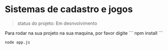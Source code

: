 <h1> Sistemas de cadastro e jogos </h1>

>status do projeto: Em desnvolvimento

Para rodar na sua projeto na sua maquina, por favor digite
´´´
npm install
´´´

````
node app.js

````

